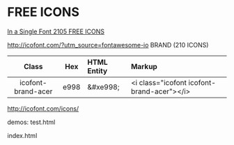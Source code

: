 # FREE ICONS


[In a Single Font 2105 FREE ICONS](http://icofont.com/?utm_source=fontawesome-io) 

http://icofont.com/?utm_source=fontawesome-io
BRAND (210 ICONS)


| Class | Hex | HTML Entity | Markup |
|:---:|:---:|:---|:---|
| icofont-brand-acer | e998 | &amp;#xe998; | &lt;i class="icofont icofont-brand-acer">&lt;/i> |


http://icofont.com/icons/


demos:
test.html

index.html
